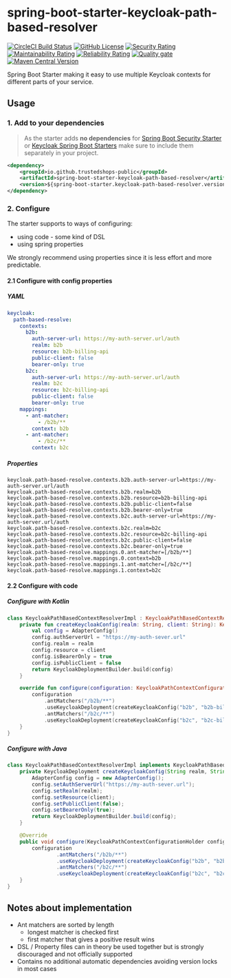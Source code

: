 spring-boot-starter-keycloak-path-based-resolver
===

[![CircleCI Build Status](https://circleci.com/gh/trustedshops-public/spring-boot-starter-keycloak-path-based-resolver.svg?style=shield "CircleCI Build Status")](https://circleci.com/gh/trustedshops-public/spring-boot-starter-keycloak-path-based-resolver)
[![GitHub License](https://img.shields.io/badge/license-MIT-lightgrey.svg)](https://github.com/trustedshops-public/spring-boot-starter-keycloak-path-based-resolver/blob/main/LICENSE)
[![Security Rating](https://sonarcloud.io/api/project_badges/measure?project=trustedshops-public_spring-boot-starter-keycloak-path-based-resolver&metric=security_rating)](https://sonarcloud.io/summary/new_code?id=trustedshops-public_spring-boot-starter-keycloak-path-based-resolver)
[![Maintainability Rating](https://sonarcloud.io/api/project_badges/measure?project=trustedshops-public_spring-boot-starter-keycloak-path-based-resolver&metric=sqale_rating)](https://sonarcloud.io/summary/new_code?id=trustedshops-public_spring-boot-starter-keycloak-path-based-resolver)
[![Reliability Rating](https://sonarcloud.io/api/project_badges/measure?project=trustedshops-public_spring-boot-starter-keycloak-path-based-resolver&metric=reliability_rating)](https://sonarcloud.io/summary/new_code?id=trustedshops-public_spring-boot-starter-keycloak-path-based-resolver)
[![Quality gate](https://sonarcloud.io/api/project_badges/quality_gate?project=trustedshops-public_spring-boot-starter-keycloak-path-based-resolver)](https://sonarcloud.io/summary/new_code?id=trustedshops-public_spring-boot-starter-keycloak-path-based-resolver)
[![Maven Central Version](https://maven-badges.herokuapp.com/maven-central/io.github.trustedshops-public/spring-boot-starter-keycloak-path-based-resolver/badge.svg)](https://search.maven.org/search?q=g:io.github.trustedshops-public%20AND%20a:spring-boot-starter-keycloak-path-based-resolver&core=gav)

Spring Boot Starter making it easy to use multiple Keycloak contexts for different parts of your service.

## Usage

### 1. Add to your dependencies

> As the starter adds **no dependencies** for [Spring Boot Security Starter](https://spring.io/guides/gs/securing-web/#initial) or [Keycloak Spring Boot Starters](https://www.keycloak.org/docs/latest/securing_apps/#_spring_boot_adapter)
> make sure to include them separately in your project.

<!-- TODO: Add note about maven central or github packages, based on decision where to host the artifacts -->

```xml
<dependency>
    <groupId>io.github.trustedshops-public</groupId>
    <artifactId>spring-boot-starter-keycloak-path-based-resolver</artifactId>
    <version>${spring-boot-starter.keycloak-path-based-resolver.version}</version>
</dependency>
```

### 2. Configure

The starter supports to ways of configuring:

- using code - some kind of DSL
- using spring properties

We strongly recommend using properties since it is less effort and more predictable.

#### 2.1 Configure with config properties

##### YAML

```yaml
keycloak:
  path-based-resolve:
    contexts:
      b2b:
        auth-server-url: https://my-auth-server.url/auth
        realm: b2b
        resource: b2b-billing-api
        public-client: false
        bearer-only: true
      b2c:
        auth-server-url: https://my-auth-server.url/auth
        realm: b2c
        resource: b2c-billing-api
        public-client: false
        bearer-only: true
    mappings:
      - ant-matcher:
          - /b2b/**
        context: b2b
      - ant-matcher:
          - /b2c/**
        context: b2c
```

##### Properties

```properties
keycloak.path-based-resolve.contexts.b2b.auth-server-url=https://my-auth-server.url/auth
keycloak.path-based-resolve.contexts.b2b.realm=b2b
keycloak.path-based-resolve.contexts.b2b.resource=b2b-billing-api
keycloak.path-based-resolve.contexts.b2b.public-client=false
keycloak.path-based-resolve.contexts.b2b.bearer-only=true
keycloak.path-based-resolve.contexts.b2c.auth-server-url=https://my-auth-server.url/auth
keycloak.path-based-resolve.contexts.b2c.realm=b2c
keycloak.path-based-resolve.contexts.b2c.resource=b2c-billing-api
keycloak.path-based-resolve.contexts.b2c.public-client=false
keycloak.path-based-resolve.contexts.b2c.bearer-only=true
keycloak.path-based-resolve.mappings.0.ant-matcher=[/b2b/**]
keycloak.path-based-resolve.mappings.0.context=b2b
keycloak.path-based-resolve.mappings.1.ant-matcher=[/b2c/**]
keycloak.path-based-resolve.mappings.1.context=b2c
```

#### 2.2 Configure with code

##### Configure with Kotlin

````kotlin
class KeycloakPathBasedContextResolverImpl : KeycloakPathBasedContextResolver {
    private fun createKeycloakConfig(realm: String, client: String): KeycloakDeployment {
        val config = AdapterConfig()
        config.authServerUrl = "https://my-auth-sever.url"
        config.realm = realm
        config.resource = client
        config.isBearerOnly = true
        config.isPublicClient = false
        return KeycloakDeploymentBuilder.build(config)
    }

    override fun configure(configuration: KeycloakPathContextConfigurationHolder) {
        configuration
            .antMatchers("/b2b/**")
            .useKeycloakDeployment(createKeycloakConfig("b2b", "b2b-billing-api"))
            .antMatchers("/b2c/**")
            .useKeycloakDeployment(createKeycloakConfig("b2c", "b2c-billing-api"))
    }
}
````

##### Configure with Java

```java
class KeycloakPathBasedContextResolverImpl implements KeycloakPathBasedContextResolver {
    private KeycloakDeployment createKeycloakConfig(String realm, String client) {
        AdapterConfig config = new AdapterConfig();
        config.setAuthServerUrl("https://my-auth-sever.url");
        config.setRealm(realm);
        config.setResource(client);
        config.setPublicClient(false);
        config.setBearerOnly(true);
        return KeycloakDeploymentBuilder.build(config);
    }

    @Override
    public void configure(KeycloakPathContextConfigurationHolder configuration) {
        configuration
                .antMatchers("/b2b/**")
                .useKeycloakDeployment(createKeycloakConfig("b2b", "b2b-billing-api"))
                .antMatchers("/b2c/**")
                .useKeycloakDeployment(createKeycloakConfig("b2c", "b2c-billing-api"));
    }
}
```



## Notes about implementation

- Ant matchers are sorted by length
    - longest matcher is checked first
    - first matcher that gives a positive result wins
- DSL / Property files can in theory be used together but is strongly discouraged and not officially supported
- Contains no additional automatic dependencies avoiding version locks in most cases
